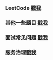 
### LeetCode [戳我](leetcode/readme.md)

### 其他一些题目 [戳我](acm/readme.md)

### 面试常见问题 [戳我](md/readme.md)
    
### 服务治理[戳我](service/readme.md)
